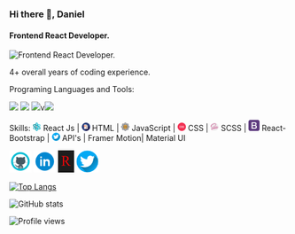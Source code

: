 ### Hi there 👋, Daniel
#### Frontend React Developer. 
![Frontend React Developer. ](https://devrook.vercel.app/favicon.ico)

4+ overall years of coding experience.

Programing Languages and Tools:

<img src='https://camo.githubusercontent.com/fe1abf16d1d4824f981369efa86e37e9947eab8930b28eacfe1c4a9a16a1e882/68747470733a2f2f696d672e736869656c64732e696f2f62616467652f72656163742d3138363763303f7374796c653d666f722d7468652d6261646765266c6f676f3d7265616374266c6f676f436f6c6f723d666666' heigh='20'> <img src='https://camo.githubusercontent.com/7f013f938d603c56bcb7b16487d4bb8c1ac4138b26e6af5f31e91efd5f346cc5/68747470733a2f2f696d672e736869656c64732e696f2f62616467652f534353532d4343363639393f7374796c653d666f722d7468652d6261646765266c6f676f3d73617373266c6f676f436f6c6f723d7768697465' heigh='20'> <img src='https://camo.githubusercontent.com/84abea55deb92e38494f684f325a1a278b0610465088e6daa7fb0d4eb8c71a26/68747470733a2f2f696d672e736869656c64732e696f2f62616467652f4a6176615363726970742d4637444631453f7374796c653d666f722d7468652d6261646765266c6f676f3d6a617661736372697074266c6f676f436f6c6f723d303030' heigh='20'>v<img src='https://camo.githubusercontent.com/d63d473e728e20a286d22bb2226a7bf45a2b9ac6c72c59c0e61e9730bfe4168c/68747470733a2f2f696d672e736869656c64732e696f2f62616467652f48544d4c352d4533344632363f7374796c653d666f722d7468652d6261646765266c6f676f3d68746d6c35266c6f676f436f6c6f723d7768697465' heigh='20'>

Skills: <img src='https://github.com/Dev-Rook/Dev-Rook/blob/main/React-Logo.png' alt='React JS' height='15'> React Js | <img src='https://github.com/Dev-Rook/Dev-Rook/blob/main/Html-Logo.png' alt='Html' height='15'> HTML | <img src='https://github.com/Dev-Rook/Dev-Rook/blob/main/JavaScript-Logo.png' alt='JavaScript' height='15'> JavaScript | <img src='https://github.com/Dev-Rook/Dev-Rook/blob/main/CSS-Icon.png' alt='CSS' height='15'> CSS | <img src='https://github.com/Dev-Rook/Dev-Rook/blob/main/Sass-Logo.png' alt='Sass' height='15'> SCSS | <img src='https://github.com/Dev-Rook/Dev-Rook/blob/main/Bootstrap-Icon.png' alt='Bootstrap' height='20'> React-Bootstrap | <img src='https://github.com/Dev-Rook/Dev-Rook/blob/main/Twitter-Icon.png' alt='Twitter' height='15'> API's | Framer Motion| Material UI


[<img src='https://github.com/Dev-Rook/Dev-Rook/blob/main/GitHub-Icon.png' alt='github' height='40'>](https://github.com/Dev-Rook) 
[<img src='https://github.com/Dev-Rook/Dev-Rook/blob/main/LinkedIn-Icon.png' alt='linkedin' height='40'>](https://www.linkedin.com/in/Dev-rook/) [<img src='https://github.com/Dev-Rook/Dev-Rook/blob/main/Logo.jpg' alt='website' height='40'>](https://devrook.vercel.app/) [<img src='https://github.com/Dev-Rook/Dev-Rook/blob/main/Twitter-Icon.png' alt='website' height='40'>](https://twitter.com/Dev_Rook) 

[![Top Langs](https://github-readme-stats.vercel.app/api/top-langs/?username=Dev-Rook)](https://github.com/anuraghazra/github-readme-stats)

![GitHub stats](https://github-readme-stats.vercel.app/api?username=Dev-Rook&show_icons=true)  

![Profile views](https://gpvc.arturio.dev/Dev-Rook)  

